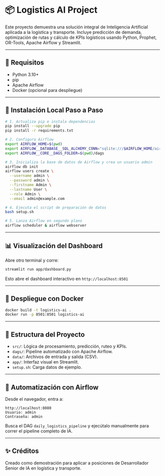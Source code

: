 # 📦 Logistics AI Project

Este proyecto demuestra una solución integral de Inteligencia Artificial aplicada a la logística y transporte. Incluye predicción de demanda, optimización de rutas y cálculo de KPIs logísticos usando Python, Prophet, OR-Tools, Apache Airflow y Streamlit.

---

## 🔧 Requisitos

- Python 3.10+
- pip
- Apache Airflow
- Docker (opcional para despliegue)

---

## 🚀 Instalación Local Paso a Paso

```bash
# 1. Actualiza pip e instala dependencias
pip install --upgrade pip
pip install -r requirements.txt

# 2. Configura Airflow
export AIRFLOW_HOME=$(pwd)
export AIRFLOW__DATABASE__SQL_ALCHEMY_CONN="sqlite:///$AIRFLOW_HOME/airflow.db"
export AIRFLOW__CORE__DAGS_FOLDER=$(pwd)/dags

# 3. Inicializa la base de datos de Airflow y crea un usuario admin
airflow db init
airflow users create \
  --username admin \
  --password admin \
  --firstname Admin \
  --lastname User \
  --role Admin \
  --email admin@example.com

# 4. Ejecuta el script de preparación de datos
bash setup.sh

# 5. Lanza Airflow en segundo plano
airflow scheduler & airflow webserver
```

---

## 📊 Visualización del Dashboard

Abre otro terminal y corre:

```bash
streamlit run app/dashboard.py
```

Esto abre el dashboard interactivo en `http://localhost:8501`

---

## 🐳 Despliegue con Docker

```bash
docker build -t logistics-ai .
docker run -p 8501:8501 logistics-ai
```

---

## 🧠 Estructura del Proyecto

- `src/`: Lógica de procesamiento, predicción, ruteo y KPIs.
- `dags/`: Pipeline automatizado con Apache Airflow.
- `data/`: Archivos de entrada y salida (CSV).
- `app/`: Interfaz visual en Streamlit.
- `setup.sh`: Carga datos de ejemplo.

---

## 📅 Automatización con Airflow

Desde el navegador, entra a:

```
http://localhost:8080
Usuario: admin
Contraseña: admin
```

Busca el DAG `daily_logistics_pipeline` y ejecútalo manualmente para correr el pipeline completo de IA.

---

## ✨ Créditos

Creado como demostración para aplicar a posiciones de Desarrollador Senior de IA en logística y transporte.
